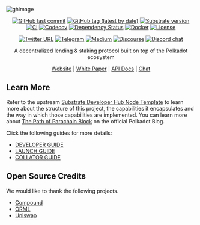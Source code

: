 ![ghimage](https://user-images.githubusercontent.com/4702705/127602037-7ba2faf1-8459-493b-b1d6-2dc062aa6249.png)

<div align="center">

[![GitHub last commit](https://img.shields.io/github/last-commit/parallel-finance/parallel)](https://github.com/parallel-finance/parallel/commits/master)
[![GitHub tag (latest by date)](https://img.shields.io/github/v/tag/parallel-finance/parallel)](https://github.com/parallel-finance/parallel/tags)
[![Substrate version](https://img.shields.io/badge/Substrate-3.0.0-brightgreen?logo=Parity%20Substrate)](https://substrate.io/)
[![CI](https://github.com/parallel-finance/parallel/workflows/CI/badge.svg)](https://github.com/parallel-finance/parallel/actions)
[![Codecov](https://codecov.io/gh/parallel-finance/parallel/branch/master/graph/badge.svg)](https://codecov.io/gh/parallel-finance/parallel)
[![Dependency Status](https://deps.rs/repo/github/parallel-finance/parallel/status.svg)](https://deps.rs/repo/github/parallel-finance/parallel)
[![Docker](https://img.shields.io/docker/pulls/parallelfinance/parallel?logo=docker)](https://hub.docker.com/r/parallelfinance/parallel)
[![License](https://img.shields.io/github/license/parallel-finance/parallel?color=green)](https://github.com/parallel-finance/parallel/blob/master/LICENSE)

[![Twitter URL](https://img.shields.io/twitter/follow/ParallelFi?style=social)](https://twitter.com/ParallelFi)
[![Telegram](https://img.shields.io/badge/Telegram-gray?logo=telegram)](https://t.me/parallelfi_community)
[![Medium](https://img.shields.io/badge/Medium-gray?logo=medium)](https://parallelfinance.medium.com)
[![Discourse](https://img.shields.io/badge/Forum-gray?logo=discourse)](https://discourse.parallel.fi)
[![Discord chat][discord-badge]][discord-url]

</div>

<div align="center">

A decentralized lending & staking protocol built on top of the Polkadot ecosystem

[discord-badge]: https://img.shields.io/discord/830972820846018600.svg?logo=discord&style=flat-square
[discord-url]: https://discord.com/invite/buKKx4dySW

[Website](https://parallel.fi) |
[White Paper](https://docs.parallel.fi/white-paper) |
[API Docs](https://api-docs.parallel.fi/rustdocs) |
[Chat](https://discord.com/invite/buKKx4dySW)

</div>

## Learn More

Refer to the upstream
[Substrate Developer Hub Node Template](https://github.com/substrate-developer-hub/substrate-node-template)
to learn more about the structure of this project, the capabilities it encapsulates and the way in
which those capabilities are implemented. You can learn more about
[The Path of Parachain Block](https://polkadot.network/the-path-of-a-parachain-block/) on the
official Polkadot Blog.

Click the following guides for more details:

- [DEVELOPER GUIDE](https://github.com/parallel-finance/parallel/blob/master/docs/DEVELOPER-GUIDE.md)
- [LAUNCH GUIDE](https://github.com/parallel-finance/parallel/blob/master/docs/LAUNCH.md)
- [COLLATOR GUIDE](https://github.com/parallel-finance/parallel/blob/master/docs/COLLATOR.md)

## Open Source Credits

We would like to thank the following projects.

- [Compound](https://compound.finance)
- [ORML](https://github.com/open-web3-stack/open-runtime-module-library)
- [Uniswap](https://uniswap.org)
